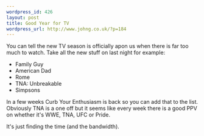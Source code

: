 ```yaml
--- 
wordpress_id: 426
layout: post
title: Good Year for TV
wordpress_url: http://www.johng.co.uk/?p=184
---
```

You can tell the new TV season is officially apon us when there is far too much to watch. Take all the new stuff on last night for example:
<ul>
	<li>Family Guy</li>
	<li>American Dad</li>
	<li>Rome</li>
	<li>TNA: Unbreakable</li>
	<li>Simpsons</li>
</ul>

In a few weeks Curb Your Enthusiasm is back so you can add that to the list. Obviously TNA is a one off but it seems like every week there is a good PPV on whether it's WWE, TNA, UFC or Pride.

It's just finding the time (and the bandwidth).
